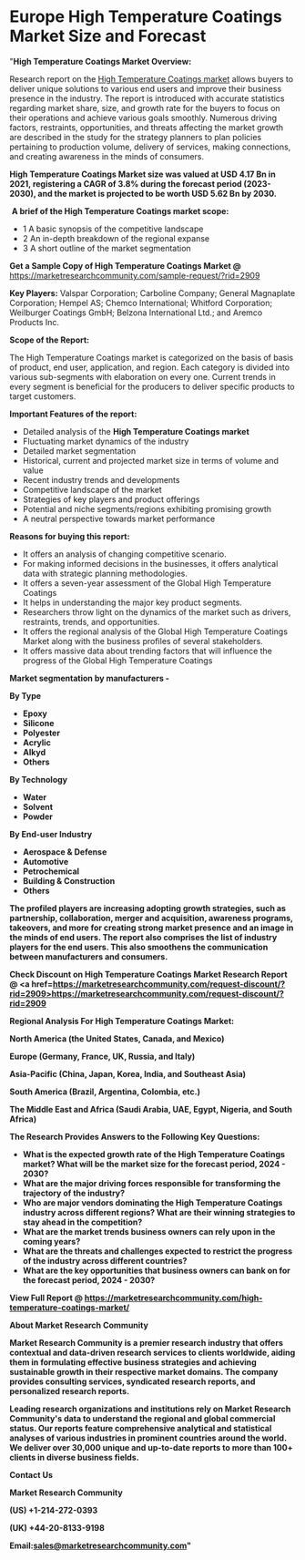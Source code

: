 # Europe High Temperature Coatings Market Size and Forecast
"<strong>High Temperature Coatings Market Overview:</strong>

Research report on the <a href=https://marketresearchcommunity.com/high-temperature-coatings-market/>High Temperature Coatings market</a> allows buyers to deliver unique solutions to various end users and improve their business presence in the industry. The report is introduced with accurate statistics regarding market share, size, and growth rate for the buyers to focus on their operations and achieve various goals smoothly. Numerous driving factors, restraints, opportunities, and threats affecting the market growth are described in the study for the strategy planners to plan policies pertaining to production volume, delivery of services, making connections, and creating awareness in the minds of consumers.

<strong>High Temperature Coatings Market size was valued at USD 4.17 Bn in 2021, registering a CAGR of 3.8% during the forecast period (2023-2030), and the market is projected to be worth USD 5.62 Bn by 2030.</strong>

 <Strong>A brief of the High Temperature Coatings market scope:</Strong>
<ul>
 <li>1  A basic synopsis of the competitive landscape</li>
 <li>2  An in-depth breakdown of the regional expanse</li>
 <li>3  A short outline of the market segmentation</li>
</ul>
<strong>Get a Sample Copy of High Temperature Coatings Market @ </b></strong><a href=https://marketresearchcommunity.com/sample-request/?rid=2909><u>https://marketresearchcommunity.com/sample-request/?rid=2909</u></a>

<strong>Key Players:</strong> 
Valspar Corporation; Carboline Company; General Magnaplate Corporation; Hempel AS; Chemco International; Whitford Corporation; Weilburger Coatings GmbH; Belzona International Ltd.; and Aremco Products Inc.

<strong>Scope of the Report:</strong>

The High Temperature Coatings market is categorized on the basis of basis of product, end user, application, and region. Each category is divided into various sub-segments with elaboration on every one. Current trends in every segment is beneficial for the producers to deliver specific products to target customers.

<strong><b>Important Features of the report:</b></strong>
<ul>
  <li>Detailed analysis of the <strong><b>High Temperature Coatings </b></strong><strong><b>market</b></strong></li>
  <li>Fluctuating market dynamics of the industry</li>
  <li>Detailed market segmentation</li>
  <li>Historical, current and projected market size in terms of volume and value</li>
  <li>Recent industry trends and developments</li>
  <li>Competitive landscape of the market</li>
  <li>Strategies of key players and product offerings</li>
  <li>Potential and niche segments/regions exhibiting promising growth</li>
  <li>A neutral perspective towards market performance</li>
</ul>
<strong><b>Reasons for buying this report:</b></strong>
<ul>
  <li>It offers an analysis of changing competitive scenario.</li>
  <li>For making informed decisions in the businesses, it offers analytical data with strategic planning methodologies.</li>
  <li>It offers a seven-year assessment of the Global High Temperature Coatings</li>
  <li>It helps in understanding the major key product segments.</li>
  <li>Researchers throw light on the dynamics of the market such as drivers, restraints, trends, and opportunities.</li>
  <li>It offers the regional analysis of the Global High Temperature Coatings Market along with the business profiles of several stakeholders.</li>
  <li>It offers massive data about trending factors that will influence the progress of the Global High Temperature Coatings</li>
</ul>

<strong>Market segmentation by manufacturers -</strong>


<strong><strong>By Type</strong></h4>
<ul>
 	<li>Epoxy</li>
 	<li>Silicone</li>
 	<li>Polyester</li>
 	<li>Acrylic</li>
 	<li>Alkyd</li>
 	<li>Others</li>
</ul>
<strong><strong>By Technology</strong></h4>
<ul>
 	<li>Water</li>
 	<li>Solvent</li>
 	<li>Powder</li>
</ul>
<strong><strong>By End-user Industry</strong></h4>
<ul>
 	<li>Aerospace &amp; Defense</li>
 	<li>Automotive</li>
 	<li>Petrochemical</li>
 	<li>Building &amp; Construction</li>
 	<li>Others</li>
</ul>

The profiled players are increasing adopting growth strategies, such as partnership, collaboration, merger and acquisition, awareness programs, takeovers, and more for creating strong market presence and an image in the minds of end users. The report also comprises the list of industry players for the end users. This also smoothens the communication between manufacturers and consumers.

<strong><b>Check Discount on High Temperature Coatings Market Research Report @ </b></strong><a href=https://marketresearchcommunity.com/request-discount/?rid=2909><u>https://marketresearchcommunity.com/request-discount/?rid=2909</u></a>

<strong>Regional Analysis For High Temperature Coatings Market:</strong>

<strong>North America</strong> (the United States, Canada, and Mexico)

<strong>Europe</strong> (Germany, France, UK, Russia, and Italy)

<strong>Asia-Pacific</strong> (China, Japan, Korea, India, and Southeast Asia)

<strong>South America</strong> (Brazil, Argentina, Colombia, etc.)

<strong>The Middle East and Africa</strong> (Saudi Arabia, UAE, Egypt, Nigeria, and South Africa)

<strong>The Research Provides Answers to the Following Key Questions:</strong>
<ul>
 	<li>What is the expected growth rate of the High Temperature Coatings market? What will be the market size for the forecast period, 2024 - 2030?</li>
 	<li>What are the major driving forces responsible for transforming the trajectory of the industry?</li>
 	<li>Who are major vendors dominating the High Temperature Coatings industry across different regions? What are their winning strategies to stay ahead in the competition?</li>
 	<li>What are the market trends business owners can rely upon in the coming years?</li>
 	<li>What are the threats and challenges expected to restrict the progress of the industry across different countries?</li>
 	<li>What are the key opportunities that business owners can bank on for the forecast period, 2024 - 2030?</li>
</ul>

<strong>View Full Report @</strong> <a href=https://marketresearchcommunity.com/high-temperature-coatings-market/>https://marketresearchcommunity.com/high-temperature-coatings-market/</a>

<strong>About Market Research Community</strong>

Market Research Community is a premier research industry that offers contextual and data-driven research services to clients worldwide, aiding them in formulating effective business strategies and achieving sustainable growth in their respective market domains. The company provides consulting services, syndicated research reports, and personalized research reports.

Leading research organizations and institutions rely on Market Research Community's data to understand the regional and global commercial status. Our reports feature comprehensive analytical and statistical analyses of various industries in prominent countries around the world. We deliver over 30,000 unique and up-to-date reports to more than 100+ clients in diverse business fields.

<strong>Contact Us</strong>

<strong>Market Research Community</strong>

(US) +1-214-272-0393

(UK) +44-20-8133-9198

<strong>Email:</strong>sales@marketresearchcommunity.com"
